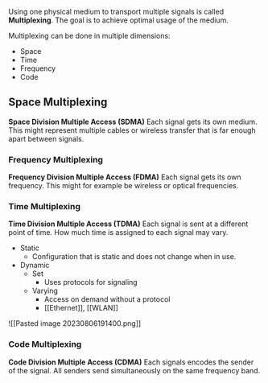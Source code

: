 Using one physical medium to transport multiple signals is called **Multiplexing**. The goal is to achieve optimal usage of the medium.

Multiplexing can be done in multiple dimensions:

- Space
- Time
- Frequency
- Code

## Space Multiplexing

**Space Division Multiple Access (SDMA)**
Each signal gets its own medium. This might represent multiple cables or wireless transfer that is far enough apart between signals.

### Frequency Multiplexing

**Frequency Division Multiple Access (FDMA)**
Each signal gets its own frequency. This might for example be wireless or optical frequencies.

### Time Multiplexing

**Time Division Multiple Access (TDMA)**
Each signal is sent at a different point of time. How much time is assigned to each signal may vary.

- Static
  - Configuration that is static and does not change when in use.
- Dynamic
  - Set
    - Uses protocols for signaling
  - Varying
    - Access on demand without a protocol
    - [[Ethernet]], [[WLAN]]

![[Pasted image 20230806191400.png]]

### Code Multiplexing

**Code Division Multiple Access (CDMA)**
Each signals encodes the sender of the signal. All senders send simultaneously on the same frequency band.
